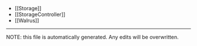 * [[Storage]]
* [[StorageController]]
* [[Walrus]]


*****
NOTE: this file is automatically generated. Any edits will be overwritten.
